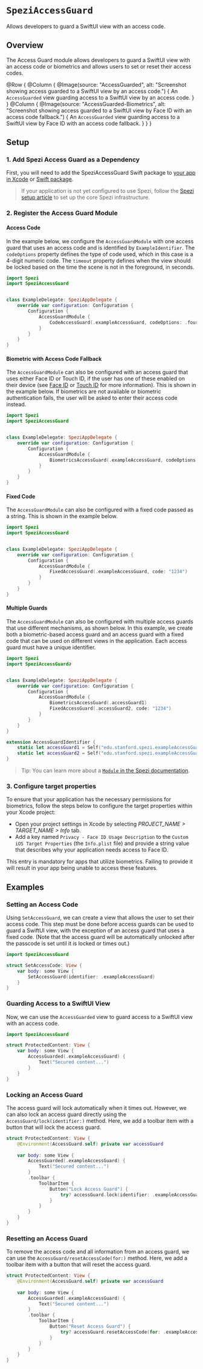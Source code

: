 # ``SpeziAccessGuard``

<!--
                  
This source file is part of the Stanford Spezi open-source project

SPDX-FileCopyrightText: 2022 Stanford University and the project authors (see CONTRIBUTORS.md)

SPDX-License-Identifier: MIT
             
-->

Allows developers to guard a SwiftUI view with an access code.

## Overview

The Access Guard module allows developers to guard a SwiftUI view with an access code or biometrics and allows users to set or reset their access codes.

@Row {
    @Column {
        @Image(source: "AccessGuarded", alt: "Screenshot showing access guarded to a SwiftUI view by an access code.") {
            An ``AccessGuarded`` view guarding access to a SwiftUI view by an access code.
        }
    }
    @Column {
        @Image(source: "AccessGuarded-Biometrics", alt: "Screenshot showing access guarded to a SwiftUI view by Face ID with an access code fallback.") {
            An ``AccessGuarded`` view guarding access to a SwiftUI view by Face ID with an access code fallback.
        }
    }
}

## Setup

### 1. Add Spezi Access Guard as a Dependency

First, you will need to add the SpeziAccessGuard Swift package to
[your app in Xcode](https://developer.apple.com/documentation/xcode/adding-package-dependencies-to-your-app#) or
[Swift package](https://developer.apple.com/documentation/xcode/creating-a-standalone-swift-package-with-xcode#Add-a-dependency-on-another-Swift-package).

> If your application is not yet configured to use Spezi, follow the [Spezi setup article](https://swiftpackageindex.com/stanfordspezi/spezi/documentation/spezi/initial-setup) to set up the core Spezi infrastructure.

### 2. Register the Access Guard Module

#### Access Code

In the example below, we configure the ``AccessGuardModule`` with one access guard that uses an access code and is identified by `ExampleIdentifier`. The `codeOptions` property defines the type of code used, which in this case is a 4-digit numeric code. The `timeout` property defines when the view should be locked based on the time the scene is not in the foreground, in seconds.


```swift
import Spezi
import SpeziAccessGuard


class ExampleDelegate: SpeziAppDelegate {
    override var configuration: Configuration {
        Configuration {
            AccessGuardModule {
                CodeAccessGuard(.exampleAccessGuard, codeOptions: .fourDigitNumeric, timeout: .minutes(15))
            }
        }
    }
}
```

#### Biometric with Access Code Fallback

The ``AccessGuardModule`` can also be configured with an access guard that uses either Face ID or Touch ID, if the user has one of these enabled on their device (see [Face ID](https://support.apple.com/en-us/HT208109) or [Touch ID](https://support.apple.com/en-us/HT201371) for more information). This is shown in the example below. If biometrics are not available or biometric authentication fails, the user will be asked to enter their access code instead.


```swift
import Spezi
import SpeziAccessGuard


class ExampleDelegate: SpeziAppDelegate {
    override var configuration: Configuration {
        Configuration {
            AccessGuardModule {
                BiometricsAccessGuard(.exampleAccessGuard, codeOptions: .fourDigitNumeric, timeout: .minutes(15))
            }
        }
    }
}
```

#### Fixed Code

The ``AccessGuardModule`` can also be configured with a fixed code passed as a string. This is shown in the example below.

```swift
import Spezi
import SpeziAccessGuard


class ExampleDelegate: SpeziAppDelegate {
    override var configuration: Configuration {
        Configuration {
            AccessGuardModule {
                FixedAccessGuard(.exampleAccessGuard, code: "1234")
            }
        }
    }
}
```

#### Multiple Guards

The ``AccessGuardModule`` can also be configured with multiple access guards that use different mechanisms, as shown below. In this example, we create both a biometric-based access guard and an access guard with a fixed code that can be used on different views in the application. Each access guard must have a unique identifier.

```swift
import Spezi
import SpeziAccessGuard∂


class ExampleDelegate: SpeziAppDelegate {
    override var configuration: Configuration {
        Configuration {
            AccessGuardModule {
                BiometricsAccessGuard(.accessGuard1)
                FixedAccessGuard(.accessGuard2, code: "1234")
            }
        }
    }
}

extension AccessGuardIdentifier {
    static let accessGuard1 = Self("edu.stanford.spezi.exampleAccessGuard1")
    static let accessGuard2 = Self("edu.stanford.spezi.exampleAccessGuard2")
}
```

> Tip: You can learn more about a [`Module` in the Spezi documentation](https://swiftpackageindex.com/stanfordspezi/spezi/documentation/spezi/module).

### 3. Configure target properties

To ensure that your application has the necessary permissions for biometrics, follow the steps below to configure the target properties within your Xcode project:

- Open your project settings in Xcode by selecting *PROJECT_NAME > TARGET_NAME > Info* tab.
- Add a key named `Privacy - Face ID Usage Description` to the `Custom iOS Target Properties` (the `Info.plist` file) and provide a string value that describes why your application needs access to Face ID.

This entry is mandatory for apps that utilize biometrics. Failing to provide it will result in your app being unable to access these features. 

## Examples

### Setting an Access Code

Using ``SetAccessGuard``, we can create a view that allows the user to set their access code. This step must be done before access guards can be used to guard a SwiftUI view, with the exception of an access guard that uses a fixed code. (Note that the access guard will be automatically unlocked after the passcode is set until it is locked or times out.)

```swift
import SpeziAccessGuard

struct SetAccessCode: View {
    var body: some View {
        SetAccessGuard(identifier: .exampleAccessGuard)
    }
}
```

### Guarding Access to a SwiftUI View

Now, we can use the ``AccessGuarded`` view to guard access to a SwiftUI view with an access code.

```swift
import SpeziAccessGuard

struct ProtectedContent: View {    
    var body: some View {
        AccessGuarded(.exampleAccessGuard) {
            Text("Secured content...")
        }
    }
}
```

### Locking an Access Guard

The access guard will lock automatically when it times out. However, we can also lock an access guard directly using the ``AccessGuard/lock(identifier:)`` method. Here, we add a toolbar item with a button that will lock the access guard.

```swift
struct ProtectedContent: View {
    @Environment(AccessGuard.self) private var accessGuard
    
    var body: some View {
        AccessGuarded(.exampleAccessGuard) {
            Text("Secured content...")
        }
        .toolbar {
            ToolbarItem {
                Button("Lock Access Guard") {
                    try? accessGuard.lock(identifier: .exampleAccessGuard)
                }
            }
        }
    }
}
```

### Resetting an Access Guard

To remove the access code and all information from an access guard, we can use the ``AccessGuard/resetAccessCode(for:)`` method. Here, we add a toolbar item with a button that will reset the access guard.

```swift
struct ProtectedContent: View {
    @Environment(AccessGuard.self) private var accessGuard
    
    var body: some View {
        AccessGuarded(.exampleAccessGuard) {
            Text("Secured content...")
        }
        .toolbar {
            ToolbarItem {
                Button("Reset Access Guard") {
                    try? accessGuard.resetAccessCode(for: .exampleAccessGuard)
                }
            }
        }
    }
}
```
